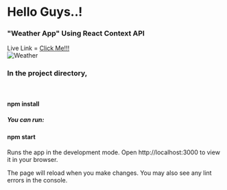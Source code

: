 <h1>Hello Guys..!</h1>
<h3>"Weather App" Using React Context API</h3>
Live Link =  <a href="https://luxury-dragon-e3dbaa.netlify.app" target="_blank">     Click Me!!!      </a>
<br/>

<img src="./Live.jpg" alt="Weather">

<h3>In the project directory,</h3>
<br/>

<h4>npm install</h4>

<h5>You can run:</h5>

<h4>npm start</h4>
<p>
Runs the app in the development mode.
Open http://localhost:3000 to view it in your browser.

The page will reload when you make changes.
You may also see any lint errors in the console.
</p>
